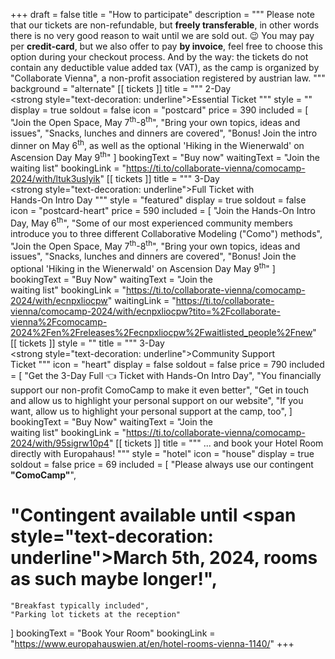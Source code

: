 +++
draft = false
title = "How to participate"
description = """
Please note that our tickets are non-refundable, but **freely transferable**, in other words there is no very good reason to wait until we are sold out. 😉 You may pay per **credit-card**, but we also offer to pay **by invoice**, feel free to choose this option during your checkout process. And by the way: the tickets do not contain any deductible value added tax (VAT), as the camp is organized by "Collaborate Vienna", a non-profit association registered by austrian law.
"""
background = "alternate"
[[ tickets ]]
title = """
    2-Day <br> <strong style=\"text-decoration: underline\">Essential</strong> Ticket
"""
style = ""
display = true
soldout = false
icon = "postcard"
price = 390
included = [
    "Join the Open Space, May 7<sup>th</sup>-8<sup>th</sup>",
    "Bring your own topics, ideas and issues",
    "Snacks, lunches and dinners are covered",
    "Bonus! Join the intro dinner on May 6<sup>th</sup>, as well as the optional 'Hiking in the Wienerwald' on Ascension Day May 9<sup>th</sup>"
]
bookingText = "Buy now"
waitingText = "Join the <br/> waiting list"
bookingLink = "https://ti.to/collaborate-vienna/comocamp-2024/with/ltuk3uslyik"
[[ tickets ]]
title = """
    3-Day <br> <strong style=\"text-decoration: underline\">Full</strong> Ticket with <br> Hands-On Intro Day
"""
style = "featured"
display = true
soldout = false
icon = "postcard-heart"
price = 590
included = [
    "Join the Hands-On Intro Day, May 6<sup>th</sup>",
    "Some of our most experienced community members introduce you to three different Collaborative Modeling (\"Como\") methods",
    "Join the Open Space, May 7<sup>th</sup>-8<sup>th</sup>",
    "Bring your own topics, ideas and issues",
    "Snacks, lunches and dinners are covered",
    "Bonus! Join the optional 'Hiking in the Wienerwald' on Ascension Day May 9<sup>th</sup>" 
]
bookingText = "Buy Now"
waitingText = "Join the <br/> waiting list"
bookingLink = "https://ti.to/collaborate-vienna/comocamp-2024/with/ecnpxliocpw"
waitingLink = "https://ti.to/collaborate-vienna/comocamp-2024/with/ecnpxliocpw?tito=%2Fcollaborate-vienna%2Fcomocamp-2024%2Fen%2Freleases%2Fecnpxliocpw%2Fwaitlisted_people%2Fnew"
[[ tickets ]]
style = ""
title = """
    3-Day <br> <strong style=\"text-decoration: underline\">Community Support</strong> <br> Ticket
"""
icon = "heart"
display = false
soldout = false
price = 790
included = [
    "Get the 3-Day Full 👈 Ticket with Hands-On Intro Day",
    "You financially support our non-profit ComoCamp to make it even better",
    "Get in touch and allow us to highlight your personal support on our website",
    "If you want, allow us to highlight your personal support at the camp, too",
]
bookingText = "Buy Now"
waitingText = "Join the <br/> waiting list"
bookingLink = "https://ti.to/collaborate-vienna/comocamp-2024/with/95sigrw10p4"
[[ tickets ]]
title = """
    ... and book your Hotel Room
    directly with Europahaus!
"""
style = "hotel"
icon = "house"
display = true
soldout = false
price = 69
included = [
    "Please always use our contingent <strong>\"ComoCamp\"</strong>",
 #   "Contingent available until <span style=\"text-decoration: underline\">March 5th, 2024</span>, rooms as such maybe longer!",
    "Breakfast typically included",
    "Parking lot tickets at the reception"
]
bookingText = "Book Your Room"
bookingLink = "https://www.europahauswien.at/en/hotel-rooms-vienna-1140/"
+++
